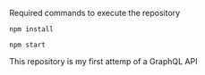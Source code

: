 Required commands to execute the repository

```
npm install
```

```
npm start
```

This repository is my first attemp of a GraphQL API
